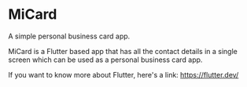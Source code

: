 # MiCard
A simple personal business card app.


MiCard is a Flutter based app that has all the contact details in a single screen which can be used as a personal business card app.

If you want to know more about Flutter, here's a link:
https://flutter.dev/


